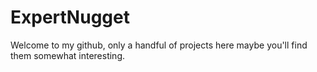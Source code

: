 # ExpertNugget

Welcome to my github, only a handful of projects here maybe you'll find them somewhat interesting.

[Twitch]: https://twitch.tv/expertnugget
[Youtube]:https://https://www.youtube.com/channel/UCnAIFEysXmB-Yb3LqmOKIFg
